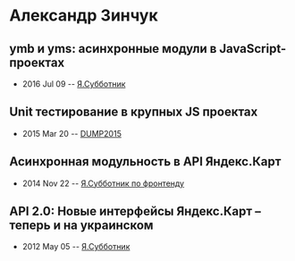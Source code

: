 # Александр Зинчук

## ymb и yms: асинхронные модули в JavaScript-проектах
- 2016 Jul 09 -- [Я.Субботник](https://events.yandex.ru/lib/talks/3682/)    
## Unit тестирование в крупных JS проектах
- 2015 Mar 20 -- [DUMP2015](https://www.youtube.com/watch?v=9t_1AOCdMXU)    
## Асинхронная модульность в API Яндекс.Карт
- 2014 Nov 22 -- [Я.Субботник по фронтенду](https://events.yandex.ru/lib/talks/2593/)    
## API 2.0: Новые интерфейсы Яндекс.Карт – теперь и на украинском
- 2012 May 05 -- [Я.Субботник](https://events.yandex.ru/lib/talks/110/)    
